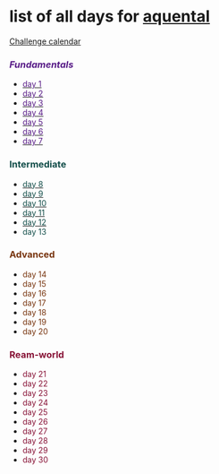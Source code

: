# list of all days for [aquental](https://github.com/aquental)

[Challenge calendar](https://www.web3compass.xyz/challenge-calendar)

### <span style="color: rgb(88 28 135);"><em>Fundamentals</em></span>

- [<span style="color: rgb(88 28 135);">day 1</span>](./day1/README.md)
- [<span style="color: rgb(88 28 135);">day 2</span>](./day2/README.md)
- [<span style="color: rgb(88 28 135);">day 3</span>](./day3/README.md)
- [<span style="color: rgb(88 28 135);">day 4</span>](./day4/README.md)
- [<span style="color: rgb(88 28 135);">day 5</span>](./day5/README.md)
- [<span style="color: rgb(88 28 135);">day 6</span>](./day6/README.md)
- [<span style="color: rgb(88 28 135);">day 7</span>](./day7/README.md)

### <span style="color: rgb(19 78 74);">Intermediate</span>

- [<span style="color: rgb(19 78 74);">day 8</span>](./day8/README.md)
- [<span style="color: rgb(19 78 74);">day 9</span>](./day9/README.md)
- [<span style="color: rgb(19 78 74);">day 10</span>](./day10/README.md)
- [<span style="color: rgb(19 78 74);">day 11</span>](./day11/README.md)
- [<span style="color: rgb(19 78 74);">day 12</span>](./day12/README.md)
- <span style="color: rgb(19 78 74);">day 13</span>

### <span style="color: rgb(120 53 15);">Advanced</span>

- <span style="color: rgb(120 53 15);">day 14</span>
- <span style="color: rgb(120 53 15);">day 15</span>
- <span style="color: rgb(120 53 15);">day 16</span>
- <span style="color: rgb(120 53 15);">day 17</span>
- <span style="color: rgb(120 53 15);">day 18</span>
- <span style="color: rgb(120 53 15);">day 19</span>
- <span style="color: rgb(120 53 15);">day 20</span>

### <span style="color: rgb(136 19 55);">Ream-world</span>

- <span style="color: rgb(136 19 55);">day 21</span>
- <span style="color: rgb(136 19 55);">day 22</span>
- <span style="color: rgb(136 19 55);">day 23</span>
- <span style="color: rgb(136 19 55);">day 24</span>
- <span style="color: rgb(136 19 55);">day 25</span>
- <span style="color: rgb(136 19 55);">day 26</span>
- <span style="color: rgb(136 19 55);">day 27</span>
- <span style="color: rgb(136 19 55);">day 28</span>
- <span style="color: rgb(136 19 55);">day 29</span>
- <span style="color: rgb(136 19 55);">day 30</span>
